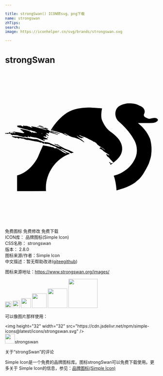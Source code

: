 ```yaml
---

title: strongSwan() ICON转svg、png下载
name: strongswan
zhTips: 
search: 
image: https://iconhelper.cn/svg/brands/strongswan.svg

---
```


# strongSwan  <small style="font-size: 60%;font-weight: 100"></small>

<div id="svg" class="svg-wrap">
<svg role="img" xmlns="http://www.w3.org/2000/svg" viewBox="0 0 24 24"><title>strongSwan icon</title><path d="M19.565 5.106a4.69 4.69 0 00-.236.006c-.074 0-.148 0-.221.007-.506.111-1.072.246-1.438.634-.552.631-.442 1.69.202 2.222.885.79 1.72 1.657 2.29 2.708.624.965.731 2.259.16 3.274-.63 1.283-1.887 2.18-3.26 2.515.38.998.437 2.3.437 2.3s1.157-.32 1.64-.537c.545-.263 1.117-.507 1.55-.943.434-.295.75-.724 1.035-1.163.32-.512.612-1.048.862-1.595.157-.492.347-.98.374-1.505a6.174 6.174 0 00-.169-2.283c-.378-1.016-1.09-1.875-1.93-2.545.772-.008 1.547.03 2.317-.019.432 0 1.253-.42.544-.754-.385-.12-.782.09-1.16.109-.315-.139-.973-.324-.725-.776.288-.598-.153-1.082-.69-1.277-.484-.278-1.032-.379-1.582-.378zm-6.419.66c-1.18.034-2.404.178-3.425.823-1.054.695-1.908 1.677-2.554 2.757.032-.004.06-.005.07.002.017.01.112.027.213.037.201.024 1.527.4 1.591.451.08.064.656.343.71.343.094 0 .057-.057-.07-.114-.267-.114-.499-.256-.428-.256.131 0 .36.101.542.24.198.154.733.383.979.42.269.037.962.303 1.14.43.088.068.22.152.286.189a.58.58 0 01.145.1c.037.058.078.038.06-.03-.01-.033-.067-.09-.13-.124-.064-.034-.108-.08-.101-.1.007-.021-.135-.129-.32-.236-.182-.108-.34-.226-.35-.26-.014-.03-.034-.057-.047-.057a.467.467 0 01-.131-.1c-.061-.058-.101-.102-.091-.102.023 0 .296.175.32.206.036.043.238.134.265.117.017-.01.054.01.088.048.08.087.097.084.148-.02l.04-.088.07.09c.055.068.078.081.098.044a.172.172 0 00.03-.08c0-.034-.17-.121-.42-.212a1.009 1.009 0 01-.185-.105c-.128-.1-.01-.087.242.03.118.051.303.122.414.152.111.03.25.078.303.101.296.135.384.178.511.263a.515.515 0 00.212.094c.037 0 .078.023.088.05.013.027.034.044.047.034.014-.01.08.02.148.067.067.044.121.071.121.057 0-.01.024.014.054.054.04.057.064.068.094.044.03-.027.06-.017.105.03.033.037.08.064.107.061.04-.01.347.296.347.347 0 .01.064.064.144.117.078.054.152.111.165.132.014.016.04.033.058.033.016 0 .104.054.195.118.087.064.168.114.178.118.044.003.33.222.42.323.125.134.058.097-.188-.101-.333-.273-.535-.36-.535-.232 0 .033-.023.07-.05.084-.047.017-.047.027.003.08.067.075.141.088.08.014-.05-.06-.003-.064.071-.007.03.024.047.057.04.08-.01.024.01.034.051.021.067-.017.242.118.242.185 0 .017.209.168.465.33.454.29.67.45.535.404a.494.494 0 00-.108-.02c-.024 0-.091-.038-.145-.085-.094-.077-.235-.087-.188-.013.01.017-.01.03-.044.03-.04.003-.024.02.05.06.081.044.098.071.071.098-.027.027-.017.047.04.081.044.02.095.06.108.084.014.027.05.047.078.047.027 0 .064.037.087.084.02.044.047.074.064.068.014-.01.034.01.047.047.01.033.148.192.303.35.158.158.286.306.286.323 0 .03-.222.094-.276.077-.017-.003-.027.007-.027.027s-.03.02-.074.003-.077-.04-.074-.057c.003-.047-.06-.101-.145-.121-.11-.03-.094.016.054.151.125.111.128.121.06.138a.09.09 0 01-.022.003c.032.037.063.073.093.111.755-.6 1.66-1.235 1.777-2.276.154-1.283-.886-2.277-1.854-2.94-.592-.432-1-1.091-1.279-1.759-.287-.61-.007-1.883-.007-1.883s-1.418-.112-2.085-.123zm-10.75 2.81a4.102 4.102 0 01-.282.017c-.233.014-.24.014-.223.094.01.054.06.105.155.148.135.068.976.303 1.397.394.12.027.232.06.252.077.064.05.249.071.262.03.01-.026.064-.016.165.031.121.057.441.145.586.158.02.003.043.03.057.064.013.03.07.067.128.08.057.01.097.038.09.058-.016.047-.198.027-.232-.024-.02-.03-.033-.03-.054.003-.023.034-.063.034-.201.003-.098-.023-.175-.053-.175-.07 0-.054-.064-.024-.084.04-.014.037-.037.06-.054.047-.017-.01-.024-.03-.014-.043.007-.017-.107-.091-.262-.165-.219-.111-.407-.165-.912-.276a7.444 7.444 0 00-.65-.121c-.01.01.041.047.115.087.108.06.114.067.037.05-.148-.03-.111.01.094.102.131.057.185.097.172.13-.02.051.047.129.097.119.071-.014.111.007.121.06.017.094-.11.145-.265.108a5.732 5.732 0 00-.23-.047c-.056-.007-.208-.037-.336-.06a3.065 3.065 0 00-.37-.055 1.693 1.693 0 01-.282-.04c-.115-.027-.155-.024-.175.01-.017.027-.088.04-.182.037-.084-.003-.151.01-.151.023 0 .017.127.03.286.03.279 0 .353.014.353.068 0 .05-.121.064-.222.02-.078-.03-.111-.03-.172.007-.064.044-.084.04-.158-.007-.077-.05-.09-.05-.108-.007-.02.057-.13.054-.235-.003-.057-.03-.047-.04.08-.06.172-.027.169-.04-.013-.064-.09-.01-.158 0-.202.033-.06.044-.06.048-.003.051.094 0 .03.067-.064.067a.432.432 0 01-.151-.033C.33 9.72.317 9.72.324 9.754c.01.047-.111.053-.226.01-.037-.017-.057-.017-.043 0 .013.013 0 .043-.03.067-.044.034-.034.04.077.04.074 0 .188.01.259.024.074.013.124.01.124-.01 0-.044.236-.024.367.033.074.034.104.064.09.105-.01.047-.002.054.041.03.04-.023.074-.017.115.02.05.044.074.047.158.01.057-.023.117-.026.144-.01.024.014.152.03.28.034.272.007.373.027.44.08.027.02.081.045.125.048.131.017.239.044.34.08.128.051.7.179.716.162.007-.007-.057-.034-.14-.057-.085-.024-.152-.057-.152-.078 0-.033.097-.02.346.058.142.043.165.047.182.003.01-.027.037-.05.064-.05.027 0 .047-.024.047-.055 0-.027-.013-.04-.034-.03-.016.01-.033.003-.033-.013 0-.02.023-.037.05-.037.03 0 .05.03.05.08 0 .068.02.081.139.101.077.014.148.014.158.003.01-.01-.007-.017-.037-.017s-.057-.016-.057-.033c0-.044-.007-.044.296.03.141.037.35.074.46.088.327.03.435.063.892.265.225.103.468.203.678.283.003-.035.008-.07.013-.106-.124-.046-.24-.106-.247-.136-.01-.04.007-.044.091-.017l.176.052c-.017-.116.406.02.454-.112.028-.076-.691-.282-.664-.372.026-.09.387.062.465-.026.06-.067-.181-.212-.12-.291.04-.053.413.237.468.185.07-.068-.413-.337-.36-.432.041-.072.285.115.372.057.136-.09-.04-.044.066-.17.02-.024.051-.032.09-.032.007-.016.016-.031.024-.047l.058.002c.071-.003.088-.01.051-.03a.327.327 0 00-.08-.027c.005-.007.008-.013.011-.02l.002-.003a25.609 25.609 0 00-.68-.443l-.043-.013a2.61 2.61 0 00-.673-.115c-.333-.017-.333-.017-.152.027.438.101.976.28.976.32 0 .027-.023.037-.057.027-.4-.122-1.38-.39-1.42-.39a.148.148 0 01-.09-.034c-.02-.02-.139-.047-.27-.064a3.189 3.189 0 01-.377-.07c-.077-.025-.148-.038-.158-.028-.037.034.024.121.094.142.058.013.064.026.034.057-.03.03-.054.03-.098-.007-.03-.027-.063-.044-.07-.037-.03.027-.209-.037-.226-.081-.013-.037-.043-.044-.09-.03-.04.013-.081.007-.095-.014-.03-.047-.508-.138-.508-.097 0 .043-.212-.003-.242-.054-.03-.04-.094.03-.094.104 0 .064-.067.054-.242-.04a.603.603 0 00-.202-.078zm4.004.475c.322.097.377.105.377.057 0-.028-.35-.146-.632-.214.082.049.168.102.255.157zm-.255-.157c-.223-.134-.411-.236-.478-.244a.982.982 0 01-.212-.037c-.034-.02-.226.024-.226.054 0 .02.199.067.841.209l.075.018zm.935.6c.077.051.136.092.148.101.013.01.043.031.083.055l.155.007c.243.01.431.044.673.115.364.11.42.12.42.07 0-.03-.416-.168-.706-.232-.399-.088-.627-.139-.742-.17l-.03.053zm.23.156c-.16-.007-.14 0 .005.035l.095.023-.1-.058zm.1.058l.04.02c-.047.027-.29-.109-.437-.109l-.033.062c.304.079.947.257 1.254.35.033.01.057 0 .057-.027 0-.037-.464-.193-.88-.296zm-2.31-.95h-.038c-.03.002-.054.006-.065.013-.047.027.148.068.316.068.07-.003.088-.01.05-.03a.761.761 0 00-.264-.05zm-3.104.148c-.02 0-.024.014-.014.034.01.017.037.033.054.033.02 0 .024-.016.014-.033a.069.069 0 00-.054-.034zm.21.07H2.18c-.037 0-.047.01-.02.021.023.01.053.007.063-.003.01-.008.001-.015-.019-.017zm5.434.136c.005 0 .009 0 .013.003l-.096.045-.01-.005c-.058.042-.118.1-.148.1-.033 0 .067-.133.148-.1.033-.025.066-.044.093-.043zm-1.852.702c.027 0 .04.014.03.034-.01.017-.034.034-.054.034-.017 0-.03-.017-.03-.034 0-.02.023-.034.054-.034zm-4.962.34H.8c-.037 0-.047.01-.02.02.024.01.054.008.064-.002.01-.008.001-.015-.02-.017zm.214.088l.064.07c.034.04.094.081.135.091.037.014.151.054.245.091.145.057.195.06.283.03.084-.03.121-.026.161.007a.65.65 0 00.3.125c.047 0 .04-.014-.024-.064l-.08-.06.14.01a.396.396 0 01.193.05c.027.02.047.027.047.014 0-.014.02-.01.043.007.068.053.189.074.202.033.007-.023.078-.007.195.05.202.095.475.162.663.162.068 0 .232.024.36.054.39.088.693.145.963.182.144.02.346.067.454.104.252.088.323.101.3.06-.014-.016.002-.03.03-.03.03 0 .053.024.053.05 0 .031.02.041.058.028.037-.014.047-.01.03.017-.02.037.017.057.09.043.014 0 .024.01.024.027s.037.037.084.044a.16.16 0 00.06.003l-.024-.003.104-.213c-.07-.04-.18-.085-.305-.12a2.323 2.323 0 01-.33-.132c-.093-.047-.164-.067-.178-.047a.07.07 0 01-.057.034c-.023 0-.02-.017.003-.047.057-.067-.249-.165-.552-.172a4.065 4.065 0 01-.972-.141c-.212-.057-.34-.074-.353-.05-.014.02-.148.007-.39-.044-.202-.04-.438-.084-.522-.094a1.307 1.307 0 01-.202-.037A2.442 2.442 0 002 10.337a7.809 7.809 0 01-.791-.068zm5.153.981l.003.002c-.002.064 0 .128.003.192a.057.057 0 01-.031-.007c-.017-.01-.03-.003-.03.014 0 .008-.01.014-.024.017.142.019.283.03.444.035.303.007.609.104.552.171-.024.03-.027.047-.003.047a.07.07 0 00.057-.033c.013-.02.084 0 .178.047.088.043.236.104.33.13.212.061.383.149.383.193 0 .016.024.023.051.013.027-.013.05-.003.05.017 0 .047-.161.114-.205.084-.017-.01-.03-.003-.03.013 0 .017-.037.024-.084.014-.047-.007-.084-.027-.084-.044 0-.017-.01-.027-.024-.027-.074.014-.11-.007-.09-.044.016-.026.006-.03-.03-.016-.038.013-.058.003-.058-.027 0-.027-.024-.05-.054-.05-.027 0-.044.013-.03.03.023.04-.047.027-.3-.061a2.926 2.926 0 00-.454-.104c-.217-.03-.458-.074-.746-.135-.3.636-.585 1.279-.848 1.932-1.36 2.488-3.238 2.791-3.238 2.791v2.477c1.517-.004 3.034-.009 4.55-.016-.24-2.505 1.376-5.035 3.753-5.863a1.382 1.382 0 01-.177-.103c-.064-.044-.145-.07-.178-.06-.04.01-.165-.048-.323-.145a7.318 7.318 0 00-.306-.182 5.993 5.993 0 01-.505-.326c.08 0 .501.151.69.249.13.067.269.12.31.12a.48.48 0 01.191.075c.067.044.219.138.336.212.056.034.107.067.146.094.14-.047.283-.09.426-.125-.08-.036-.244-.116-.417-.198a6.752 6.752 0 00-.656-.276 3.048 3.048 0 01-.488-.212 10.887 10.887 0 00-.343-.182c-.07-.03-.192-.1-.27-.151a2.275 2.275 0 00-.235-.138c-.067-.027-.087-.054-.07-.094.017-.044.01-.05-.027-.027-.07.044-.121.044-.232.01l-.206-.06c-.084-.027-.1-.024-.09.016.01.047.289.169.447.195.067.01.209.085.42.222.065.04.088.064.051.051a4.883 4.883 0 00-.269-.08 9.769 9.769 0 01-1.094-.428c-.457-.202-.565-.236-.891-.266a3.413 3.413 0 01-.206-.032l-.025.05zm.421-.842l-.043.084c.065.03.182.034.196-.003.007-.02-.034-.047-.091-.057a.269.269 0 01-.062-.023zm1.529 1.754c.03 0 .092.024.249.076.212.074.366.155.992.529.057.033.145.1.199.148l.097.084h-.09c-.145 0-.811-.367-.811-.448 0-.02-.027-.043-.064-.05-.04-.01-.054 0-.037.027.02.03.007.03-.047.003-.081-.044-.098-.088-.02-.057.026.01.05.003.05-.014 0-.02-.03-.034-.067-.034-.037 0-.068-.016-.068-.033 0-.02-.02-.034-.04-.034a.82.82 0 01-.178-.067.844.844 0 00-.179-.068c-.023 0-.033-.016-.023-.033.012-.02.014-.03.037-.03z"/></svg>
</div>
<detail full-name='strongswan'></detail>

<div class="detail-page">
<p>
<span><span class="badge-success badge">免费图标</span> <span class="badge-success badge">免费修改</span>  <span class="badge-success badge">免费下载</span> </span>
<br/>
<span>
ICON库：
<span class="badge-secondary badge">品牌图标(Simple Icon)</span> 
</span>
<br/>
<span>
CSS名称：
<span class="badge-secondary badge">strongswan</span> 
</span>

<br/>
<span>
版本：
<span class="badge-secondary badge">2.8.0</span> 
</span>
<br/>
<span>图标来源/作者：<span class="badge-light badge">Simple Icon</span></span> 
<br/>
<span class="zh-detail">中文描述：暂无<span class="help-link"><span>帮助改进</span>(<a href="https://gitee.com/liuwave/icon-helper/edit/master/json/brands/strongswan.json" target="_blank" rel="noopener noreferrer">gitee</a><a href="https://github.com/liuwave/icon-helper/edit/master/json/brands/strongswan.json" target="_blank" rel="noopener noreferrer">github</a></span>)</span><br/>
</p>
</div><div class="description description alert alert-light"><p>图标来源地址：<a href="https://www.strongswan.org/images/" target="_blank" rel="noopener noreferrer">https://www.strongswan.org/images/</a></p></div>
<div class="alert alert-dark">
<img height="21" width="21" src="https://cdn.jsdelivr.net/npm/simple-icons@latest/icons/strongswan.svg" />
<img height="24" width="24" src="https://cdn.jsdelivr.net/npm/simple-icons@latest/icons/strongswan.svg" />
<img height="32" width="32" src="https://cdn.jsdelivr.net/npm/simple-icons@latest/icons/strongswan.svg" />
<img height="48" width="48" src="https://cdn.jsdelivr.net/npm/simple-icons@latest/icons/strongswan.svg" />
<img height="64" width="64" src="https://cdn.jsdelivr.net/npm/simple-icons@latest/icons/strongswan.svg" />
<img height="96" width="96" src="https://cdn.jsdelivr.net/npm/simple-icons@latest/icons/strongswan.svg" />

</div>
<div>
  <p>可以像图片那样使用：    
  </p>
  <div class="alert alert-primary" style="font-size: 14px">
    &lt;img height="32" width="32" src="https://cdn.jsdelivr.net/npm/simple-icons@latest/icons/strongswan.svg" /&gt;
    <copy-btn content='<img height="32" width="32" src="https://cdn.jsdelivr.net/npm/simple-icons@latest/icons/strongswan.svg" />'></copy-btn>
  </div>
  <div class="alert alert-secondary">
    <img height="32" width="32" src="https://cdn.jsdelivr.net/npm/simple-icons@latest/icons/strongswan.svg" />strongswan
    <copy-btn content="strongswan" btn-title="复制图标名称"></copy-btn>
  </div>
</div>

<Vssue title="关于“strongSwan”的评论" >关于“strongSwan”的评论</Vssue>


<div><p>Simple Icon是一个免费的品牌图标库。图标strongSwan可以免费下载使用。更多关于  Simple Icon的信息，参见：<a target="_blank" href="https://iconhelper.cn/brands.html">品牌图标(Simple Icon)</a>
</p></div>
